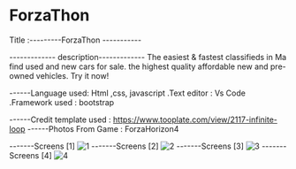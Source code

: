 # ForzaThon
Title :---------ForzaThon -----------

------------- description-------------
The easiest & fastest classifieds in Ma
find used and new cars for sale. 
the highest quality affordable new and pre-owned vehicles.
Try it now!

------Language used: Html ,css, javascript .Text editor : Vs Code .Framework used : bootstrap 

------Credit  template used :
https://www.tooplate.com/view/2117-infinite-loop 
------Photos From Game : ForzaHorizon4

-------Screens [1]
![1](https://user-images.githubusercontent.com/76706126/103245261-dfc6ca80-495f-11eb-9c39-fd099862c307.jpg)
-------Screens [2]
![2](https://user-images.githubusercontent.com/76706126/103245509-acd10680-4960-11eb-94e2-346064d9c3f9.jpg)
-------Screens [3]
![3](https://user-images.githubusercontent.com/76706126/103245786-8f506c80-4961-11eb-8518-e771df11843c.png)
-------Screens [4]
![4](https://user-images.githubusercontent.com/76706126/103245834-b313b280-4961-11eb-8cab-cedb91cd1cb9.jpg)               
